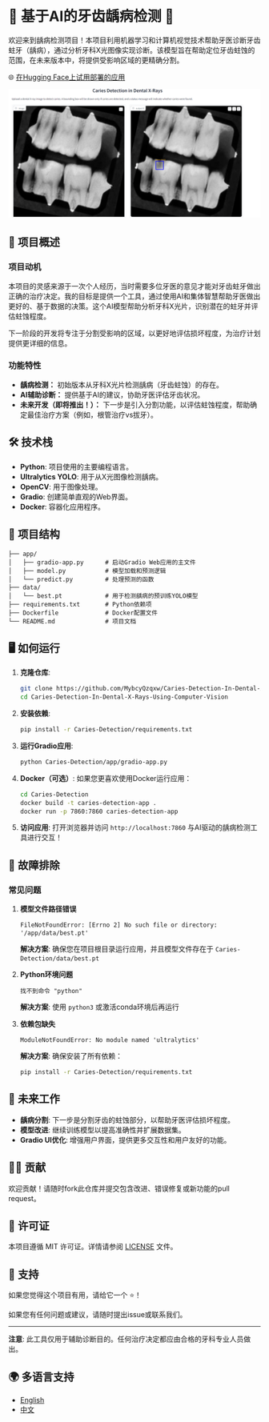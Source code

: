 # 🦷 基于AI的牙齿龋病检测 🦷

欢迎来到龋病检测项目！本项目利用机器学习和计算机视觉技术帮助牙医诊断牙齿蛀牙（龋病），通过分析牙科X光图像实现诊断。该模型旨在帮助定位牙齿蛀蚀的范围，在未来版本中，将提供受影响区域的更精确分割。

🌐 [在Hugging Face上试用部署的应用](https://sabagul-caries-detection-from-x-rays.hf.space)

<img src="result.png" alt="Logo" width="700" />

## 🚀 项目概述

### 项目动机
本项目的灵感来源于一次个人经历，当时需要多位牙医的意见才能对牙齿蛀牙做出正确的治疗决定。我的目标是提供一个工具，通过使用AI和集体智慧帮助牙医做出更好的、基于数据的决策。这个AI模型帮助分析牙科X光片，识别潜在的蛀牙并评估蛀蚀程度。

下一阶段的开发将专注于分割受影响的区域，以更好地评估损坏程度，为治疗计划提供更详细的信息。

### 功能特性
- **龋病检测：** 初始版本从牙科X光片检测龋病（牙齿蛀蚀）的存在。
- **AI辅助诊断：** 提供基于AI的建议，协助牙医评估牙齿状况。
- **未来开发（即将推出！）：** 下一步是引入分割功能，以评估蛀蚀程度，帮助确定最佳治疗方案（例如，根管治疗vs拔牙）。

## 🛠 技术栈
- **Python**: 项目使用的主要编程语言。
- **Ultralytics YOLO**: 用于从X光图像检测龋病。
- **OpenCV**: 用于图像处理。
- **Gradio**: 创建简单直观的Web界面。
- **Docker**: 容器化应用程序。

## 📂 项目结构
```
├── app/
│   ├── gradio-app.py      # 启动Gradio Web应用的主文件
│   ├── model.py           # 模型加载和预测逻辑
│   └── predict.py         # 处理预测的函数
├── data/
│   └── best.pt            # 用于检测龋病的预训练YOLO模型
├── requirements.txt       # Python依赖项
├── Dockerfile             # Docker配置文件
└── README.md              # 项目文档
```

## 🖥 如何运行

1. **克隆仓库**:
   ```bash
   git clone https://github.com/MybcyQzqxw/Caries-Detection-In-Dental-X-Rays-Using-Computer-Vision.git
   cd Caries-Detection-In-Dental-X-Rays-Using-Computer-Vision
   ```

2. **安装依赖**:
   ```bash
   pip install -r Caries-Detection/requirements.txt
   ```

3. **运行Gradio应用**:
   ```bash
   python Caries-Detection/app/gradio-app.py
   ```

4. **Docker（可选）**:
   如果您更喜欢使用Docker运行应用：
   ```bash
   cd Caries-Detection
   docker build -t caries-detection-app .
   docker run -p 7860:7860 caries-detection-app
   ```

5. **访问应用**:
   打开浏览器并访问 `http://localhost:7860` 与AI驱动的龋病检测工具进行交互！

## 🔧 故障排除

### 常见问题

1. **模型文件路径错误**
   ```
   FileNotFoundError: [Errno 2] No such file or directory: '/app/data/best.pt'
   ```
   **解决方案**: 确保您在项目根目录运行应用，并且模型文件存在于 `Caries-Detection/data/best.pt`

2. **Python环境问题**
   ```
   找不到命令 "python"
   ```
   **解决方案**: 使用 `python3` 或激活conda环境后再运行

3. **依赖包缺失**
   ```
   ModuleNotFoundError: No module named 'ultralytics'
   ```
   **解决方案**: 确保安装了所有依赖：
   ```bash
   pip install -r Caries-Detection/requirements.txt
   ```

## 📝 未来工作
- **龋病分割**: 下一步是分割牙齿的蛀蚀部分，以帮助牙医评估损坏程度。
- **模型改进**: 继续训练模型以提高准确性并扩展数据集。
- **Gradio UI优化**: 增强用户界面，提供更多交互性和用户友好的功能。

## 👩‍💻 贡献
欢迎贡献！请随时fork此仓库并提交包含改进、错误修复或新功能的pull request。

## 📄 许可证
本项目遵循 MIT 许可证。详情请参阅 [LICENSE](LICENSE) 文件。

## 🤝 支持
如果您觉得这个项目有用，请给它一个 ⭐️！

如果您有任何问题或建议，请随时提出issue或联系我们。

---

**注意**: 此工具仅用于辅助诊断目的。任何治疗决定都应由合格的牙科专业人员做出。

## 🌍 多语言支持
- [English](README.md)
- [中文](README.zh-CN.md)
